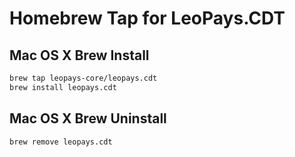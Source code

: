 # Homebrew Tap for LeoPays.CDT

## Mac OS X Brew Install
```sh
brew tap leopays-core/leopays.cdt
brew install leopays.cdt
```

## Mac OS X Brew Uninstall
```sh
brew remove leopays.cdt
```

